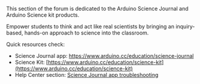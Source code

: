 This section of the forum is dedicated to the Arduino Science Journal and Arduino Science kit products.

Empower students to think and act like real scientists by bringing an inquiry-based, hands-on approach to science into the classroom.

Quick resources check:

- Science Journal app: <https://www.arduino.cc/education/science-journal>
- Science Kit: [https://www.arduino.cc/education/science-kit](https://www.arduino.cc/education/science-kit)
- Help Center section: [Science Journal app troubleshooting](https://support.arduino.cc/hc/en-us/sections/360004584459-Science-Journal-App)
